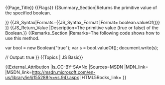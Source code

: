 {{Page_Title}}
{{Flags}}
{{Summary_Section|Returns the primitive value of the specified boolean.

}}
{{JS_Syntax|Formats={{JS_Syntax_Format
|Format= boolean.valueOf()}}
}}
{{JS_Return_Value
|Description=The primitive value (true or false) of the Boolean.}}
{{Remarks_Section
|Remarks=The following code shows how to use this method.

 var bool = new Boolean("true");
 var s = bool.valueOf();
 document.write(s);
 
 // Output: true
}}
{{Topics | JS Basic}}

{{External_Attribution
|Is_CC-BY-SA=No
|Sources=MSDN
|MDN_link=
|MSDN_link=http://msdn.microsoft.com/en-us/library/ie/jj155288(v=vs.94).aspx
|HTML5Rocks_link=
}}